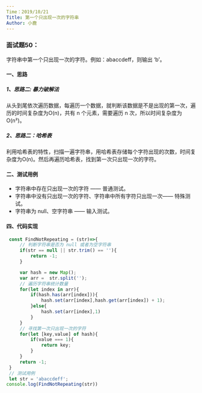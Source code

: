 ```yaml
---
Time：2019/10/21
Title: 第一个只出现一次的字符串
Author: 小鹿
---
```




### 面试题50：

字符串中第一个只出现一次的字符。例如：abaccdeff，则输出 ‘b’。



#### 一、思路

##### 1、思路二: 暴力破解法

从头到尾依次遍历数据，每遍历一个数据，就判断该数据是不是出现的第一次，遍历的时间复杂度为O(n)，共有 n 个元素，需要遍历 n 次，所以时间复杂度为 O(n²)。



##### 2、思路二：哈希表

利用哈希表的特性，扫描一遍字符串，用哈希表存储每个字符出现的次数，时间复杂度为O(n)。然后再遍历哈希表，找到第一次只出现一次的字符。



#### 二、测试用例

- 字符串中存在只出现一次的字符 —— 普通测试。
- 字符串中没有只出现一次的字符、字符串中所有字符只出现一次—— 特殊测试。
- 字符串为 null、空字符串 —— 输入测试。



#### 四、代码实现

```javascript
 const FindNotRepeating = (str)=>{
     // 判断字符串是否为 null 或者为空字符串
     if(str == null || str.trim() == ''){
         return -1;
     }

     var hash = new Map();
     var arr =  str.split('');
     // 遍历字符串统计数量
     for(let index in arr){
         if(hash.has(arr[index])){
             hash.set(arr[index],hash.get(arr[index]) + 1);
         }else{
             hash.set(arr[index],1)
         }
     } 
     // 寻找第一次只出现一次的字符
     for(let [key,value] of hash){
         if(value === 1){
             return key;
         }
     }
     return -1;
 }
 // 测试用例
 let str = 'abaccdeff';
console.log(FindNotRepeating(str))
```













